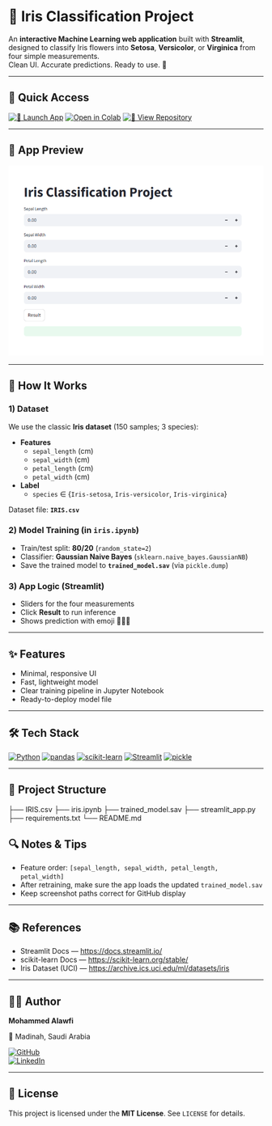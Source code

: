 # 🌸 Iris Classification Project

An **interactive Machine Learning web application** built with **Streamlit**, designed to classify Iris flowers into **Setosa**, **Versicolor**, or **Virginica** from four simple measurements.  
Clean UI. Accurate predictions. Ready to use. 🌱

---

## 🔗 Quick Access

[![🚀 Launch App](https://img.shields.io/badge/Launch_App-Streamlit-brightgreen?style=for-the-badge&logo=streamlit)](https://iris-ml-classification-project.streamlit.app/)
[![Open in Colab](https://img.shields.io/badge/Open%20in-Colab-orange?style=for-the-badge&logo=googlecolab)](https://colab.research.google.com/github/963n/iris/blob/master/iris.ipynb)
[![📂 View Repository](https://img.shields.io/badge/View_on-GitHub-black?style=for-the-badge&logo=github)](https://github.com/963n/iris-classification-project)

---

## 📸 App Preview


![Iris Classification App Screenshot](https://github.com/963n/Iris-Classification-Project/blob/master/app_screenshot.png)

---

## 🧠 How It Works

### 1) Dataset
We use the classic **Iris dataset** (150 samples; 3 species):
- **Features**
  - `sepal_length` (cm)  
  - `sepal_width`  (cm)  
  - `petal_length` (cm)  
  - `petal_width`  (cm)
- **Label**
  - `species` ∈ {`Iris-setosa`, `Iris-versicolor`, `Iris-virginica`}

Dataset file: **`IRIS.csv`**

### 2) Model Training (in `iris.ipynb`)
- Train/test split: **80/20** (`random_state=2`)
- Classifier: **Gaussian Naive Bayes** (`sklearn.naive_bayes.GaussianNB`)
- Save the trained model to **`trained_model.sav`** (via `pickle.dump`)

### 3) App Logic (Streamlit)
- Sliders for the four measurements
- Click **Result** to run inference
- Shows prediction with emoji 🌱🌼🌸

---

## ✨ Features

- Minimal, responsive UI
- Fast, lightweight model
- Clear training pipeline in Jupyter Notebook
- Ready-to-deploy model file

---

## 🛠️ Tech Stack

[![Python](https://img.shields.io/badge/Python-3.x-3776AB?logo=python&logoColor=fff)](#)
[![pandas](https://img.shields.io/badge/pandas-Data%20Frames-150458?logo=pandas&logoColor=fff)](#)
[![scikit-learn](https://img.shields.io/badge/scikit--learn-ML-F7931E?logo=scikitlearn&logoColor=fff)](#)
[![Streamlit](https://img.shields.io/badge/Streamlit-App-EA3E5D?logo=streamlit&logoColor=fff)](#)
[![pickle](https://img.shields.io/badge/pickle-Model%20IO-555)](#)

---

## 📂 Project Structure

├── IRIS.csv
├── iris.ipynb
├── trained_model.sav
├── streamlit_app.py
├── requirements.txt
└── README.md

## 🔍 Notes & Tips

- Feature order: `[sepal_length, sepal_width, petal_length, petal_width]`
- After retraining, make sure the app loads the updated `trained_model.sav`
- Keep screenshot paths correct for GitHub display

---

## 📚 References

- Streamlit Docs — https://docs.streamlit.io/  
- scikit-learn Docs — https://scikit-learn.org/stable/  
- Iris Dataset (UCI) — https://archive.ics.uci.edu/ml/datasets/iris  

---

## 🧑‍💻 Author

**Mohammed Alawfi**  

📍 Madinah, Saudi Arabia 

[![GitHub](https://img.shields.io/badge/GitHub-Profile-000?logo=github&logoColor=fff)](https://github.com/yourusername)  
[![LinkedIn](https://img.shields.io/badge/LinkedIn-Connect-0A66C2?logo=linkedin&logoColor=fff)](https://linkedin.com/in/yourlinkedin)

---

## 📜 License

This project is licensed under the **MIT License**. See `LICENSE` for details.
